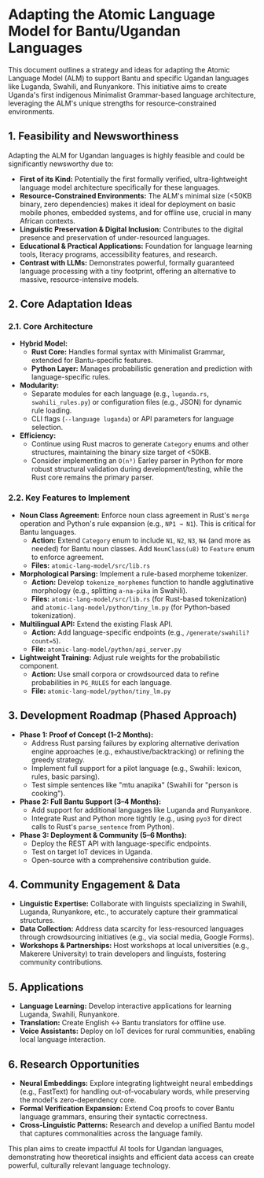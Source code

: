 # Adapting the Atomic Language Model for Bantu/Ugandan Languages

This document outlines a strategy and ideas for adapting the Atomic Language Model (ALM) to support Bantu and specific Ugandan languages like Luganda, Swahili, and Runyankore. This initiative aims to create Uganda's first indigenous Minimalist Grammar-based language architecture, leveraging the ALM's unique strengths for resource-constrained environments.

## 1. Feasibility and Newsworthiness

Adapting the ALM for Ugandan languages is highly feasible and could be significantly newsworthy due to:

*   **First of its Kind:** Potentially the first formally verified, ultra-lightweight language model architecture specifically for these languages.
*   **Resource-Constrained Environments:** The ALM's minimal size (<50KB binary, zero dependencies) makes it ideal for deployment on basic mobile phones, embedded systems, and for offline use, crucial in many African contexts.
*   **Linguistic Preservation & Digital Inclusion:** Contributes to the digital presence and preservation of under-resourced languages.
*   **Educational & Practical Applications:** Foundation for language learning tools, literacy programs, accessibility features, and research.
*   **Contrast with LLMs:** Demonstrates powerful, formally guaranteed language processing with a tiny footprint, offering an alternative to massive, resource-intensive models.

## 2. Core Adaptation Ideas

### 2.1. Core Architecture

*   **Hybrid Model:**
    *   **Rust Core:** Handles formal syntax with Minimalist Grammar, extended for Bantu-specific features.
    *   **Python Layer:** Manages probabilistic generation and prediction with language-specific rules.
*   **Modularity:**
    *   Separate modules for each language (e.g., `luganda.rs`, `swahili_rules.py`) or configuration files (e.g., JSON) for dynamic rule loading.
    *   CLI flags (`--language luganda`) or API parameters for language selection.
*   **Efficiency:**
    *   Continue using Rust macros to generate `Category` enums and other structures, maintaining the binary size target of <50KB.
    *   Consider implementing an `O(n³)` Earley parser in Python for more robust structural validation during development/testing, while the Rust core remains the primary parser.

### 2.2. Key Features to Implement

*   **Noun Class Agreement:** Enforce noun class agreement in Rust's `merge` operation and Python's rule expansion (e.g., `NP1 → N1`). This is critical for Bantu languages.
    *   **Action:** Extend `Category` enum to include `N1`, `N2`, `N3`, `N4` (and more as needed) for Bantu noun classes. Add `NounClass(u8)` to `Feature` enum to enforce agreement.
    *   **Files:** `atomic-lang-model/src/lib.rs`
*   **Morphological Parsing:** Implement a rule-based morpheme tokenizer.
    *   **Action:** Develop `tokenize_morphemes` function to handle agglutinative morphology (e.g., splitting `a-na-pika` in Swahili).
    *   **Files:** `atomic-lang-model/src/lib.rs` (for Rust-based tokenization) and `atomic-lang-model/python/tiny_lm.py` (for Python-based tokenization).
*   **Multilingual API:** Extend the existing Flask API.
    *   **Action:** Add language-specific endpoints (e.g., `/generate/swahili?count=5`).
    *   **File:** `atomic-lang-model/python/api_server.py`
*   **Lightweight Training:** Adjust rule weights for the probabilistic component.
    *   **Action:** Use small corpora or crowdsourced data to refine probabilities in `PG_RULES` for each language.
    *   **File:** `atomic-lang-model/python/tiny_lm.py`

## 3. Development Roadmap (Phased Approach)

*   **Phase 1: Proof of Concept (1–2 Months):**
    *   Address Rust parsing failures by exploring alternative derivation engine approaches (e.g., exhaustive/backtracking) or refining the greedy strategy.
    *   Implement full support for a pilot language (e.g., Swahili: lexicon, rules, basic parsing).
    *   Test simple sentences like "mtu anapika" (Swahili for "person is cooking").
*   **Phase 2: Full Bantu Support (3–4 Months):**
    *   Add support for additional languages like Luganda and Runyankore.
    *   Integrate Rust and Python more tightly (e.g., using `pyo3` for direct calls to Rust's `parse_sentence` from Python).
*   **Phase 3: Deployment & Community (5–6 Months):**
    *   Deploy the REST API with language-specific endpoints.
    *   Test on target IoT devices in Uganda.
    *   Open-source with a comprehensive contribution guide.

## 4. Community Engagement & Data

*   **Linguistic Expertise:** Collaborate with linguists specializing in Swahili, Luganda, Runyankore, etc., to accurately capture their grammatical structures.
*   **Data Collection:** Address data scarcity for less-resourced languages through crowdsourcing initiatives (e.g., via social media, Google Forms).
*   **Workshops & Partnerships:** Host workshops at local universities (e.g., Makerere University) to train developers and linguists, fostering community contributions.

## 5. Applications

*   **Language Learning:** Develop interactive applications for learning Luganda, Swahili, Runyankore.
*   **Translation:** Create English ↔ Bantu translators for offline use.
*   **Voice Assistants:** Deploy on IoT devices for rural communities, enabling local language interaction.

## 6. Research Opportunities

*   **Neural Embeddings:** Explore integrating lightweight neural embeddings (e.g., FastText) for handling out-of-vocabulary words, while preserving the model's zero-dependency core.
*   **Formal Verification Expansion:** Extend Coq proofs to cover Bantu language grammars, ensuring their syntactic correctness.
*   **Cross-Linguistic Patterns:** Research and develop a unified Bantu model that captures commonalities across the language family.

This plan aims to create impactful AI tools for Ugandan languages, demonstrating how theoretical insights and efficient data access can create powerful, culturally relevant language technology.
